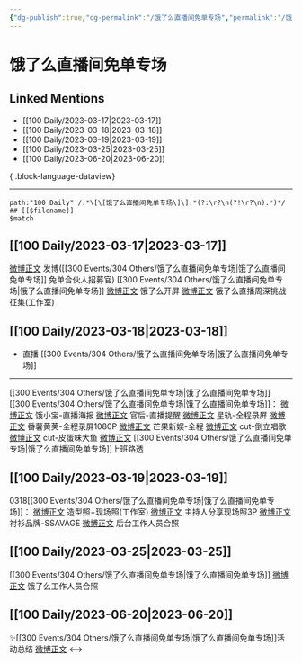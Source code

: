 ```yaml
---
{"dg-publish":true,"dg-permalink":"/饿了么直播间免单专场","permalink":"/饿了么直播间免单专场/","created":"2023-03-19T00:39:28.000+08:00","updated":"2023-08-24T19:50:49.731+08:00"}
---
```


# 饿了么直播间免单专场

## Linked Mentions
- [[100 Daily/2023-03-17\|2023-03-17]]
- [[100 Daily/2023-03-18\|2023-03-18]]
- [[100 Daily/2023-03-19\|2023-03-19]]
- [[100 Daily/2023-03-25\|2023-03-25]]
- [[100 Daily/2023-06-20\|2023-06-20]]

{ .block-language-dataview}

---

```expander
path:"100 Daily" /.*\[\[饿了么直播间免单专场\]\].*(?:\r?\n(?!\r?\n).*)*/
## [[$filename]]
$match
```
## [[100 Daily/2023-03-17\|2023-03-17]]
[微博正文](https://weibo.com/1736988591/4880266026288976) 发博([[300 Events/304 Others/饿了么直播间免单专场\|饿了么直播间免单专场]] 免单合伙人招募官)
[[300 Events/304 Others/饿了么直播间免单专场\|饿了么直播间免单专场]]
[微博正文](https://weibo.com/5117812753/4880242889723158) 饿了么开屏
[微博正文](https://weibo.com/7478855230/4880272451180091) 饿了么直播周深挑战征集(工作室)
## [[100 Daily/2023-03-18\|2023-03-18]]
  - 直播 [[300 Events/304 Others/饿了么直播间免单专场\|饿了么直播间免单专场]]
---
[[300 Events/304 Others/饿了么直播间免单专场\|饿了么直播间免单专场]]
[[300 Events/304 Others/饿了么直播间免单专场\|饿了么直播间免单专场]]：
[微博正文](http://weibo.com/2606197387/MxOfqrO6u) 饿小宝-直播海报
[微博正文](http://weibo.com/5248300719/MxOAsq0tU) 官后-直播提醒
[微博正文](http://weibo.com/6466290670/MxT80hHEZ) 星轨-全程录屏
[微博正文](http://weibo.com/1786590437/MxS9oeJrk) 番薯黄荚-全程录屏1080P
[微博正文](http://weibo.com/1591169702/MxRyWzPs6) 芒果新娱-全程
[微博正文](https://weibo.com/5291824241/MxRv94vzA) cut-倒立唱歌
[微博正文](https://weibo.com/5883814680/MxSOOoa5A) cut-皮蛋味大鱼
[微博正文](http://weibo.com/7495641082/MxSm12yRc) [[300 Events/304 Others/饿了么直播间免单专场\|饿了么直播间免单专场]]上班路透
## [[100 Daily/2023-03-19\|2023-03-19]]
0318[[300 Events/304 Others/饿了么直播间免单专场\|饿了么直播间免单专场]]：
[微博正文](https://weibo.com/7478855230/4880999449889030) 造型照+现场照(工作室)
[微博正文](https://weibo.com/1645425130/4881049744839381) 主持人分享现场照3P
[微博正文](https://weibo.com/7734865763/4881073999709618) 衬衫品牌-SSAVAGE
[微博正文](https://weibo.com/1819810635/4881083370308264) 后台工作人员合照
## [[100 Daily/2023-03-25\|2023-03-25]]
[[300 Events/304 Others/饿了么直播间免单专场\|饿了么直播间免单专场]]
[微博正文](https://weibo.com/1633407734/4883314026480896) 饿了么工作人员合照

## [[100 Daily/2023-06-20\|2023-06-20]]
✨[[300 Events/304 Others/饿了么直播间免单专场\|饿了么直播间免单专场]]活动总结 [微博正文](https://weibo.com/6466290670/4914678226227199)
<-->